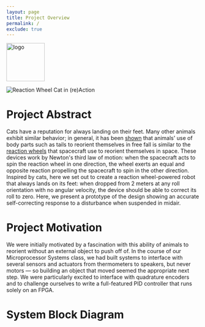 ```yaml
---
layout: page
title: Project Overview
permalink: /
exclude: true
---
```


<div style="text-align: left">
  <img src="./assets/img/Logo.png" alt="logo" width="100" />
</div>

![Reaction Wheel Cat in (re)Action](MicroPs-cat-action-shot.jpg)

# Project Abstract
Cats have a reputation for always landing on their feet. Many other animals exhibit similar behavior; in general, it has been [shown](https://ieeexplore.ieee.org/abstract/document/7562541) that animals' use of body parts such as tails to reorient themselves in free fall is similar to the [reaction wheels](https://en.wikipedia.org/wiki/Reaction_wheel) that spacecraft use to reorient themselves in space. These devices work by Newton's third law of motion: when the spacecraft acts to spin the reaction wheel in one direction, the wheel exerts an equal and opposite reaction propelling the spacecraft to spin in the other direction. Inspired by cats, here we set out to create a reaction wheel-powered robot that always lands on its feet: when dropped from 2 meters at any roll orientation with no angular velocity, the device should be able to correct its roll to zero. Here, we present a prototype of the design showing an accurate self-correcting response to a disturbance when suspended in midair.

# Project Motivation
We were initially motivated by a fascination with this ability of animals to reorient without an external object to push off of. In the course of our Microprocessor Systems class, we had built systems to interface with several sensors and actuators from thermometers to speakers, but never motors — so building an object that moved seemed the appropriate next step. We were particularly excited to interface with quadrature encoders and to challenge ourselves to write a full-featured PID controller that runs solely on an FPGA.

# System Block Diagram
